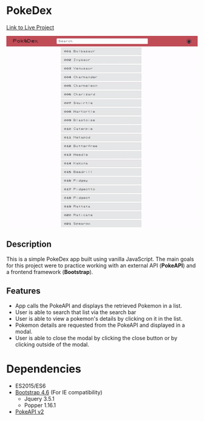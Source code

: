 # PokeDex

[Link to Live Project](https://ryrojas.github.io/js-pokedex/)

![PokeDex Demo](./img/pokedex.gif)

## Description

This is a simple PokeDex app built using vanilla JavaScript. The main goals for this project were to practice working with an external API (**PokeAPI**) and a frontend framework (**Bootstrap**).

## Features

- App calls the PokeAPI and displays the retrieved Pokemon in a list.
- User is able to search that list via the search bar
- User is able to view a pokemon's details by clicking on it in the list.
- Pokemon details are requested from the PokeAPI and displayed in a modal.
- User is able to close the modal by clicking the close button or by clicking outside of the modal.

# Dependencies

- ES2015/ES6
- [Bootstrap 4.6](https://getbootstrap.com/docs/4.6/getting-started/introduction/) (For IE compatibility)
  - Jquery 3.5.1
  - Popper 1.16.1
- [PokeAPI v2](https://pokeapi.co/)
